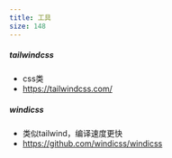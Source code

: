 ```yaml
---
title: 工具
size: 148
---
```

##### tailwindcss
- css类
- https://tailwindcss.com/

##### windicss
- 类似tailwind，编译速度更快
- https://github.com/windicss/windicss

